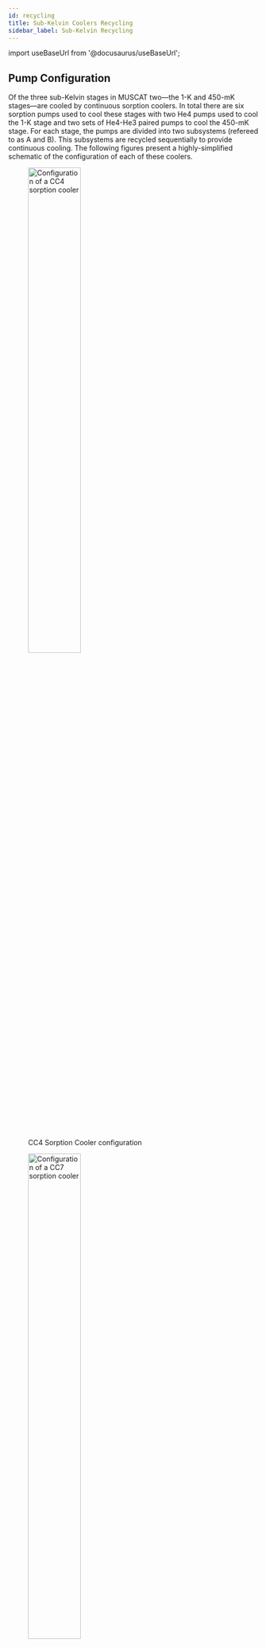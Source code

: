 ```yaml
---
id: recycling
title: Sub-Kelvin Coolers Recycling
sidebar_label: Sub-Kelvin Recycling
---
```


import useBaseUrl from '@docusaurus/useBaseUrl';

## Pump Configuration

Of the three sub-Kelvin stages in MUSCAT two—the 1-K and 450-mK stages—are cooled by continuous sorption coolers. In total there are six sorption pumps used to cool these stages with two He4 pumps used to cool the 1-K stage and two sets of He4-He3 paired pumps to cool the 450-mK stage. For each stage, the pumps are divided into two subsystems (refereed to as A and B). This subsystems are recycled sequentially to provide continuous cooling. The following figures present a highly-simplified schematic of the configuration of each of these coolers.

<figure>
<img className='image--center' alt='Configuration of a CC4 sorption cooler' src={useBaseUrl('img/CC4_config.png')} width='50%' />
<figcaption>CC4 Sorption Cooler configuration</figcaption>
</figure>
<figure>
<img className='image--center' alt='Configuration of a CC7 sorption cooler' src={useBaseUrl('img/CC7_config.png')} width='50%' />
<figcaption>CC7 Sorption Cooler configuration</figcaption>
</figure>

## Input Parameters

The recycling of the coolers is controlled by a state machine scripted in LabView. This state machine has two sets of input parameters each contained in a human-readable `.ini` file.

### Hardware Configuration Parameters
The first set of parameters is the physical channel IDs of the various heaters and temperature sensors. This is purely dependent on hardware configuration and present no possibility for optimisation and so is not further discussed here.

### Cycle Optimisation Parameters
The second set of parameters defines values like the set temperature each pump is heated to along with the voltage used for heating and the value of the exit condition for each stage of the cycle. The complete set of parameters is listed below

| Section | Parameter | Description | Default Value | Unit | Valid Range |
| --- | --- | --- | --- | --- | --- |
| CC7 | `He4APumpSetT` | Temperature to heat He4 A pump to condense He4 | 37.0 | Kelvin | Min: 0 |
| CC7 | `He4APumpVHeat` | Voltage used to heat He4 A pump up to `He4APumpSetT` | 24.0 | Volts | Min:&nbsp;0, Max:&nbsp;24 |
| CC7 | `He4APumpVHold` | Voltage used to hold He4 A pump at approximately `He4APumpSetT` during condensation | 3.5 | Volts | Min:&nbsp;0, Max:&nbsp;24 |
| CC7 | `He4AHSVOn` | Voltage to turn on (close) heat switch for He4 A pump | 3.5 | Volts | Min: 0, Max: 5 |
| CC7 | `He4AHSVOff` | Voltage to apply while heat switch for He4 A pump is off (open) | 0 | Volts | Min: 0, Max: 5 |
| CC7 | `He3APumpSetT` | Temperature to heat He3 A pump to condense He3 | 35.0 | Kelvin | Min: 0 |
| CC7 | `He3APumpVHeat` | Voltage used to heat He3 A pump up to `He3APumpSetT` | 24.0 | Volts | Min:&nbsp;0, Max:&nbsp;24 |
| CC7 | `He3APumpVHold` | Voltage used to hold He3 A pump at approximately `He3APumpSetT` during condensation | 3.5 | Volts | Min:&nbsp;0, Max:&nbsp;24 |
| CC7 | `He3AHSVOn` | Voltage to turn on (close) heat switch for He3 A pump | 3.5 | Volts | Min: 0, Max: 5 |
| CC7 | `He3AHSVOff` | Voltage to apply while heat switch for He3 A pump is off (open) | 0 | Volts | Min: 0, Max: 5 |
| CC7 | `He3ASoftStartV` | Voltage used to preheat He3 A pump during heating of He4 A pump | 0 | Volts | Min: 0, Max: 24 |
| CC7 | `He4BPumpSetT` | Temperature to heat He4 B pump to condense He4 | 37.0 | Kelvin | Min: 0 |
| CC7 | `He4BPumpVHeat` | Voltage used to heat He4 B pump up to `He4APumpSetT` | 24.0 | Volts | Min:&nbsp;0, Max:&nbsp;24 |
| CC7 | `He4BPumpVHold` | Voltage used to hold He4 B pump at approximately `He4APumpSetT` during condensation | 3.5 | Volts | Min:&nbsp;0, Max:&nbsp;24 |
| CC7 | `He4BHSVOn` | Voltage to turn on (close) heat switch for He4 B pump | 3.5 | Volts | Min: 0, Max: 5 |
| CC7 | `He4BHSVOff` | Voltage to apply while heat switch for He4 B pump is off (open) | 0 | Volts | Min: 0, Max: 5 |
| CC7 | `He3BPumpSetT` | Temperature to heat He3 B pump to condense He3 | 35.0 | Kelvin | Min: 0 |
| CC7 | `He3BPumpVHeat` | Voltage used to heat He3 B pump up to `He3APumpSetT` | 24.0 | Volts | Min:&nbsp;0, Max:&nbsp;24 |
| CC7 | `He3BPumpVHold` | Voltage used to hold He3 B pump at approximately `He3APumpSetT` during condensation | 5.0 | Volts | Min:&nbsp;0, Max:&nbsp;24 |
| CC7 | `He3BHSVOn` | Voltage to turn on (close) heat switch for He3 B pump | 3.5 | Volts | Min: 0, Max: 5 |
| CC7 | `He3BHSVOff` | Voltage to apply while heat switch for He3 B pump is off (open) | 0 | Volts | Min: 0, Max: 5 |
| CC7 | `He3BSoftStartV` | Voltage used to preheat He3 B pump during heating of He4 B pump | 0 | Volts | Min: 0, Max: 24 |
| CC7 | `He4CondTemp` | Temperature below which we consider He4 to condense in the system | 4.2 | Kelvin | Min: 0 |
| CC7 | `He4CondTime` | Time to wait for He4 to condense | 480 | Seconds | Min: 0 |
| CC7 | `He3CondTemp` | Temperature below which we consider He3 to condense in the system | 3.1 | Kelvin | Min: 0 |
| CC7 | `He3CondTime` | Time to wait for He3 to condense | 480 | Seconds | Min: 0 |
| CC7 | `HSOffBelow` | Temperature below which a heat switch is considered to be off (open) | 15.0 | Kelvin | Min: 0 |
| CC7 | `TimeBetweenCycles` | Time between the end of a A/B subsystem cycle and the start of the B/A cycle | 480 | Seconds | Min: 0 |
| CC7 | `He3TimeOut` | Fall-back parameter - Maximum time to wait after setting `He3*PumpVHold` for the head of a He3 pump to cool below `He3CondTemp` before manually advancing the cycle | 2700 | Seconds | Min: 0 |
| CC4 | `He4APumpSetT` | Temperature to heat He4 A pump to condense He4 | 47.0 | Kelvin | Min: 0 |
| CC4 | `He4APumpVHeat` | Voltage used to heat He4 A pump up to `He4APumpSetT` | 24.0 | Volts | Min:&nbsp;0, Max:&nbsp;24 |
| CC4 | `He4APumpVHold` | Voltage used to hold He4 A pump at approximately `He4APumpSetT` during condensation | 4.5 | Volts | Min:&nbsp;0, Max:&nbsp;24 |
| CC4 | `He4AHSVOn` | Voltage to turn on (close) heat switch for He4 A pump | 5.0 | Volts | Min: 0, Max: 5 |
| CC4 | `He4AHSVOff` | Voltage to apply while heat switch for He4 A pump is off (open) | 0 | Volts | Min: 0, Max: 5 |
| CC4 | `He4BPumpSetT` | Temperature to heat He4 A pump to condense He4 | 47.0 | Kelvin | Min: 0 |
| CC4 | `He4BPumpVHeat` | Voltage used to heat He4 A pump up to `He4BPumpSetT` | 24.0 | Volts | Min:&nbsp;0, Max:&nbsp;24 |
| CC4 | `He4BPumpVHold` | Voltage used to hold He4 A pump at approximately `He4BPumpSetT` during condensation | 5.0 | Volts | Min:&nbsp;0, Max:&nbsp;24 |
| CC4 | `He4BHSVOn` | Voltage to turn on (close) heat switch for He4 A pump | 5.0 | Volts | Min: 0, Max: 5 |
| CC4 | `He4BHSVOff` | Voltage to apply while heat switch for He4 A pump is off (open) | 0 | Volts | Min: 0, Max: 5 |
| CC4 | `HSOffBelow` | Temperature below which a heat switch is considered to be off (open) | 15.0 | Kelvin | Min: 0 |
| CC4 | `TimeAfterCC7BeforeCC4` | Time to wait after finishing the CC7 subsystem cycle before finishing the CC4 subsystem cycle | 0 | Seconds | Min: 0 |

### Example files
Example configuration files, based on the currently used parameters are available for download here.

-   <a href={useBaseUrl('data/Indexes_default.ini')}>Hardware Parameters</a>
-   <a href={useBaseUrl('data/Params_default.ini')}>Cycle Parameters</a>

## Cycle State Flow
